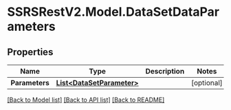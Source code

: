 # SSRSRestV2.Model.DataSetDataParameters

## Properties

Name | Type | Description | Notes
------------ | ------------- | ------------- | -------------
**Parameters** | [**List&lt;DataSetParameter&gt;**](DataSetParameter.md) |  | [optional] 

[[Back to Model list]](../../README.md#documentation-for-models) [[Back to API list]](../../README.md#documentation-for-api-endpoints) [[Back to README]](../../README.md)

